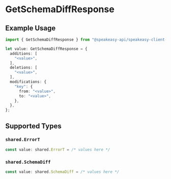 # GetSchemaDiffResponse

## Example Usage

```typescript
import { GetSchemaDiffResponse } from "@speakeasy-api/speakeasy-client-sdk-typescript/sdk/models/operations";

let value: GetSchemaDiffResponse = {
  additions: [
    "<value>",
  ],
  deletions: [
    "<value>",
  ],
  modifications: {
    "key": {
      from: "<value>",
      to: "<value>",
    },
  },
};
```

## Supported Types

### `shared.ErrorT`

```typescript
const value: shared.ErrorT = /* values here */
```

### `shared.SchemaDiff`

```typescript
const value: shared.SchemaDiff = /* values here */
```

